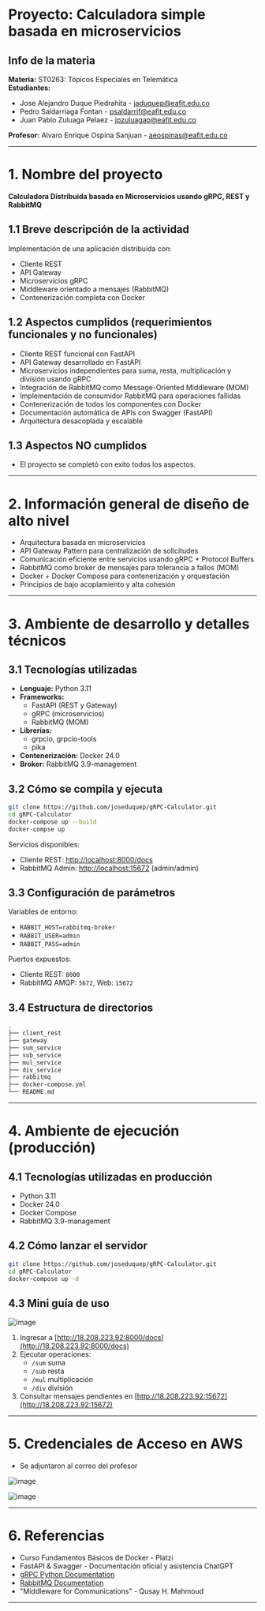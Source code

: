 # Proyecto: Calculadora simple basada en microservicios

## Info de la materia

**Materia:** ST0263: Tópicos Especiales en Telemática  
**Estudiantes:**
- Jose Alejandro Duque Piedrahita - jaduquep@eafit.edu.co
- Pedro Saldarriaga Fontan - psaldarrif@eafit.edu.co
- Juan Pablo Zuluaga Pelaez - jpzuluagap@eafit.edu.co

**Profesor:** Alvaro Enrique Ospina Sanjuan - aeospinas@eafit.edu.co

---

# 1. Nombre del proyecto

**Calculadora Distribuida basada en Microservicios usando gRPC, REST y RabbitMQ**

## 1.1 Breve descripción de la actividad

Implementación de una aplicación distribuida con:
- Cliente REST
- API Gateway
- Microservicios gRPC
- Middleware orientado a mensajes (RabbitMQ)
- Contenerización completa con Docker

## 1.2 Aspectos cumplidos (requerimientos funcionales y no funcionales)

- Cliente REST funcional con FastAPI
- API Gateway desarrollado en FastAPI
- Microservicios independientes para suma, resta, multiplicación y división usando gRPC
- Integración de RabbitMQ como Message-Oriented Middleware (MOM)
- Implementación de consumidor RabbitMQ para operaciones fallidas
- Contenerización de todos los componentes con Docker
- Documentación automática de APIs con Swagger (FastAPI)
- Arquitectura desacoplada y escalable

## 1.3 Aspectos NO cumplidos

- El proyecto se completó con exito todos los aspectos.

---

# 2. Información general de diseño de alto nivel

- Arquitectura basada en microservicios
- API Gateway Pattern para centralización de solicitudes
- Comunicación eficiente entre servicios usando gRPC + Protocol Buffers
- RabbitMQ como broker de mensajes para tolerancia a fallos (MOM)
- Docker + Docker Compose para contenerización y orquestación
- Principios de bajo acoplamiento y alta cohesión

---

# 3. Ambiente de desarrollo y detalles técnicos

## 3.1 Tecnologías utilizadas

- **Lenguaje:** Python 3.11
- **Frameworks:**
  - FastAPI (REST y Gateway)
  - gRPC (microservicios)
  - RabbitMQ (MOM)
- **Librerías:**
  - grpcio, grpcio-tools
  - pika
- **Contenerización:** Docker 24.0
- **Broker:** RabbitMQ 3.9-management

## 3.2 Cómo se compila y ejecuta

```bash
git clone https://github.com/joseduquep/gRPC-Calculator.git
cd gRPC-Calculator
docker-compose up --build
docker-compse up
```

Servicios disponibles:
- Cliente REST: [http://localhost:8000/docs](http://localhost:8000/docs)
- RabbitMQ Admin: [http://localhost:15672](http://localhost:15672) (admin/admin)

## 3.3 Configuración de parámetros

Variables de entorno:
- `RABBIT_HOST=rabbitmq-broker`
- `RABBIT_USER=admin`
- `RABBIT_PASS=admin`

Puertos expuestos:
- Cliente REST: `8000`
- RabbitMQ AMQP: `5672`, Web: `15672`

## 3.4 Estructura de directorios

```bash
.
├── client_rest
├── gateway
├── sum_service
├── sub_service
├── mul_service
├── div_service
├── rabbitmq
├── docker-compose.yml
└── README.md
```

---

# 4. Ambiente de ejecución (producción)

## 4.1 Tecnologías utilizadas en producción

- Python 3.11
- Docker 24.0
- Docker Compose
- RabbitMQ 3.9-management


## 4.2 Cómo lanzar el servidor

```bash
git clone https://github.com/joseduquep/gRPC-Calculator.git
cd gRPC-Calculator
docker-compose up -d
```

## 4.3 Mini guía de uso
![image](https://github.com/user-attachments/assets/f94eedf7-5a75-4470-a7f4-e1f06d914f23)


1. Ingresar a [http://18.208.223.92:8000/docs](http://18.208.223.92:8000/docs)
2. Ejecutar operaciones:
   - `/sum` suma
   - `/sub` resta
   - `/mul` multiplicación
   - `/div` división
3. Consultar mensajes pendientes en [http://18.208.223.92:15672](http://18.208.223.92:15672)

---

# 5. Credenciales de Acceso en AWS

- Se adjuntaron al correo del profesor

![image](https://github.com/user-attachments/assets/cbb46cc0-528f-4f02-8a3a-16d00fc262f3)


  ![image](https://github.com/user-attachments/assets/b5b7a06f-a17e-4fe6-9d2a-b0d52a35bb9e)

---

# 6. Referencias

- Curso Fundamentos Básicos de Docker - Platzi
- FastAPI & Swagger - Documentación oficial y asistencia ChatGPT
- [gRPC Python Documentation](https://grpc.io/docs/languages/python/)
- [RabbitMQ Documentation](https://www.rabbitmq.com/documentation.html)
- "Middleware for Communications" - Qusay H. Mahmoud

---

